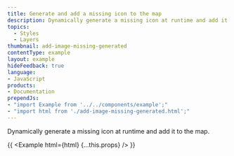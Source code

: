 ```yaml
---
title: Generate and add a missing icon to the map
description: Dynamically generate a missing icon at runtime and add it to the map.
topics:
  - Styles
  - Layers
thumbnail: add-image-missing-generated
contentType: example
layout: example
hideFeedback: true
language:
- JavaScript
products:
- Documentation
prependJs:
- "import Example from '../../components/example';"
- "import html from './add-image-missing-generated.html';"
---
```


Dynamically generate a missing icon at runtime and add it to the map.

{{ <Example html={html} {...this.props} /> }}
